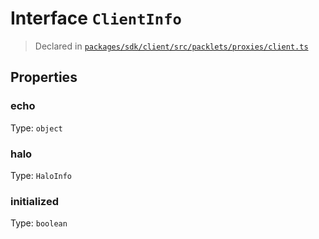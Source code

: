 # Interface `ClientInfo`
> Declared in [`packages/sdk/client/src/packlets/proxies/client.ts`]()


## Properties
### echo 
Type: `object`
### halo 
Type: `HaloInfo`
### initialized 
Type: `boolean`